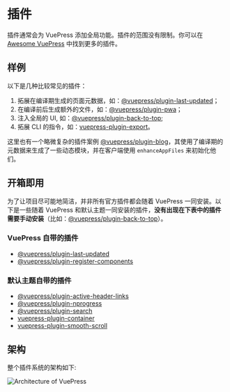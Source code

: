 # 插件

插件通常会为 VuePress 添加全局功能。插件的范围没有限制。你可以在 [Awesome VuePress](https://github.com/vuepressjs/awesome-vuepress#plugins) 中找到更多的插件。

## 样例

以下是几种比较常见的插件：

1. 拓展在编译期生成的页面元数据，如：[@vuepress/plugin-last-updated](./official/plugin-last-updated.md)；
2. 在编译前后生成额外的文件，如：[@vuepress/plugin-pwa](./official/plugin-pwa.md)；
3. 注入全局的 UI, 如：[@vuepress/plugin-back-to-top](./official/plugin-back-to-top.md);
4. 拓展 CLI 的指令，如：[vuepress-plugin-export](https://github.com/ulivz/vuepress-plugin-export)。

这里也有一个略微复杂的插件案例 [@vuepress/plugin-blog](https://vuepress-plugin-blog.billyyyyy3320.com)，其使用了编译期的元数据来生成了一些动态模块，并在客户端使用 `enhanceAppFiles` 来初始化他们。

## 开箱即用

为了让项目尽可能地简洁，并非所有官方插件都会随着 VuePress 一同安装。以下是一些随着 VuePress 和默认主题一同安装的插件，**没有出现在下表中的插件需要手动安装**（比如：[@vuepress/plugin-back-to-top](./official/plugin-back-to-top.md)）。

### VuePress 自带的插件

- [@vuepress/plugin-last-updated](./official/plugin-last-updated.md)
- [@vuepress/plugin-register-components](./official/plugin-register-components.md)

### 默认主题自带的插件

- [@vuepress/plugin-active-header-links](./official/plugin-active-header-links.md)
- [@vuepress/plugin-nprogress](./official/plugin-nprogress.md)
- [@vuepress/plugin-search](./official/plugin-search.md)
- [vuepress-plugin-container](https://vuepress-community.netlify.app/zh/plugins/container/#vuepress-plugin-container)
- [vuepress-plugin-smooth-scroll](https://vuepress-community.netlify.app/zh/plugins/smooth-scroll/#vuepress-plugin-smooth-scroll)

## 架构

整个插件系统的架构如下:

![Architecture of VuePress](/architecture.png)
